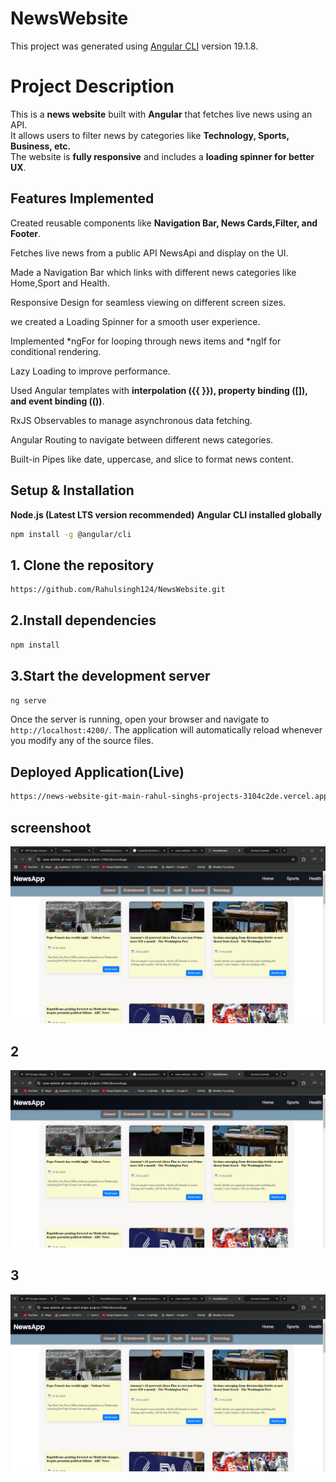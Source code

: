 # NewsWebsite

This project was generated using [Angular CLI](https://github.com/angular/angular-cli) version 19.1.8.

# Project Description
This is a **news website** built with **Angular** that fetches live news using an API.  
It allows users to filter news by categories like **Technology, Sports, Business, etc.**  
The website is **fully responsive** and includes a **loading spinner for better UX**.

## Features Implemented

Created reusable components like **Navigation Bar, News Cards,Filter, and Footer**.

Fetches live news from a public API NewsApi and display on the UI.

Made a Navigation Bar which links with different news categories like Home,Sport and Health.

Responsive Design for seamless viewing on different screen sizes.

we created a Loading Spinner for a smooth user experience.

 Implemented *ngFor for looping through news items and *ngIf for conditional rendering.

Lazy Loading to improve performance.

Used Angular templates with **interpolation ({{ }}), property binding ([]), and event binding (())**.

RxJS Observables to manage asynchronous data fetching.

Angular Routing to navigate between different news categories.

Built-in Pipes like date, uppercase, and slice to format news content.

## Setup & Installation
**Node.js (Latest LTS version recommended)**
**Angular CLI installed globally**

```bash
npm install -g @angular/cli
```
## 1. Clone the repository
```bash
https://github.com/Rahulsingh124/NewsWebsite.git
```
## 2.Install dependencies
```bash
npm install
```

## 3.Start the development server
```bash
ng serve
```
Once the server is running, open your browser and navigate to `http://localhost:4200/`. The application will automatically reload whenever you modify any of the source files.

## Deployed Application(Live)

```bash
https://news-website-git-main-rahul-singhs-projects-3104c2de.vercel.app/
```

## screenshoot
![image alt](https://github.com/Rahulsingh124/NewsWebsite/blob/f07bf0a9ef5a575df5730f9ffaf5d15af4014941/Screenshot%20(612).png)

## 2
![image alt](https://github.com/Rahulsingh124/NewsWebsite/blob/f07bf0a9ef5a575df5730f9ffaf5d15af4014941/Screenshot%20(612).png)

## 3
![image alt](https://github.com/Rahulsingh124/NewsWebsite/blob/f07bf0a9ef5a575df5730f9ffaf5d15af4014941/Screenshot%20(612).png)


